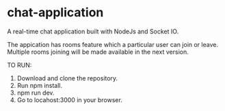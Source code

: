 # chat-application
A real-time chat application built with NodeJs and Socket IO.

The appication has rooms feature which a particular user can join or leave.
Multiple rooms joining will be made available in the next version.

TO RUN:
1. Download and clone the repository.
2. Run npm install.
3. npm run dev.
4. Go to locahost:3000 in your browser.
